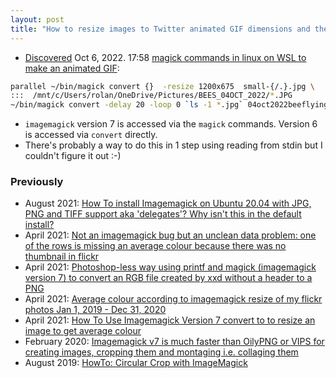 ```yaml
---
layout: post
title: "How to resize images to Twitter animated GIF dimensions and then make an animated GIF using imagemagick"
---
```

* [Discovered](http://rolandtanglao.com/2022/09/25/p1-super-collider-to-make-music-from-photo-geodata-and-average-colour/) Oct 6, 2022. 17:58  [magick commands  in linux on WSL to make an animated GIF](https://twitter.com/rtanglao/status/1578187282540277761):
```bash
parallel ~/bin/magick convert {}  -resize 1200x675  small-{/.}.jpg \
:::  /mnt/c/Users/rolan/OneDrive/Pictures/BEES_04OCT_2022/*.JPG
~/bin/magick convert -delay 20 -loop 0 `ls -1 *.jpg` 04oct2022beeflying.gif
```
* `imagemagick` version 7 is accessed via the `magick` commands. Version 6 is accessed via `convert` directly.
* There's probably a way to do this in 1 step using reading from stdin but I couldn't figure it out :-)

### Previously 
* August 2021: [How  To install Imagemagick on Ubuntu 20.04 with JPG, PNG and TIFF support  aka 'delegates'? Why isn't this in the default install?](http://rolandtanglao.com/2021/04/26/p1-how-to-install-imagemagick-ubuntu-2004-jpeg-png-tiff-delegates/)
* April 2021: [Not  an imagemagick bug but an unclean data problem: one of the rows is  missing an average colour because there was no thumbnail in flickr](http://rolandtanglao.com/2021/04/12/p1-data-not-clean-problem-not-imagemagick-bug/)
* April 2021:  [Photoshop-less  way using printf and magick (imagemagick version 7) to convert an RGB  file created by xxd without a header to a PNG](http://rolandtanglao.com/2021/04/10/p1-photoshop-less-using-printf-header-magick-convert-xxd-rgb-png/)
* April 2021: [Average colour according to imagemagick resize of my flickr photos Jan 1, 2019 - Dec 31, 2020](http://rolandtanglao.com/2021/04/05/p1-rename-file-from-rgb-to-raw-opened-photoshop-converted-to-png/)
* April 2021: [How To Use Imagemagick Version 7 convert to to resize an image to get average colour](http://rolandtanglao.com/2021/04/03/p1-imagemagick-version-7-average-colour-using-convert/) 
* February 2020: [Imagemagick v7 is much faster than OilyPNG or VIPS for creating images, cropping them and montaging i.e. collaging them](http://rolandtanglao.com/2020/02/19/p1-magick-is-faster-than-vips-or-ruby-oilypng-chunkypng/)
* August 2019: [HowTo: Circular Crop with ImageMagick](http://rolandtanglao.com/2019/08/15/p1-how-to-use-imagemagick-circular-crop/)        

